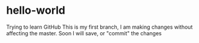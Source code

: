 # hello-world
Trying to learn GitHub
This is my first branch, I am making changes without affecting the master.
Soon I will save, or "commit" the changes
